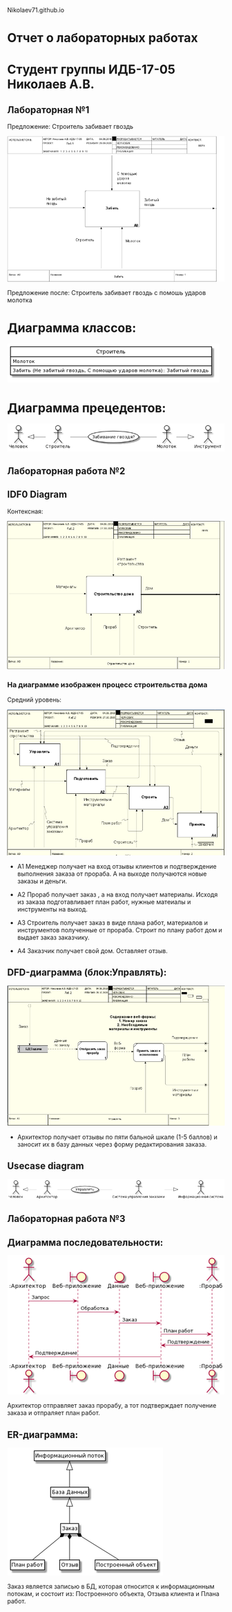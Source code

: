  Nikolaev71.github.io 
# Отчет о лабораторных работах 
# Cтудент группы ИДБ-17-05 Николаев А.В.
## Лабораторная №1

Предложение: Строитель забивает гвоздь

![none](https://github.com/Nikolaev71/Nikolaev71.github.io/blob/master/laba1/01_A0.png)


Предложение после: Строитель забивает гвоздь с помошь ударов молотка 

# Диаграмма классов:

![none](https://github.com/Nikolaev71/Nikolaev71.github.io/blob/master/laba1/d1pic.png)

# Диаграмма прецедентов: 

![none](https://github.com/Nikolaev71/Nikolaev71.github.io/blob/master/laba1/d2pic.png)


## Лабораторная работа №2


## IDF0 Diagram

Контексная:


![none](https://github.com/Nikolaev71/Nikolaev71.github.io/blob/master/laba2/%D0%BB%D0%B0%D0%B1%D0%B021.png?raw=true)


### На диаграмме изображен процесс строительства дома


Средний уровень:
    
![none](https://github.com/Nikolaev71/Nikolaev71.github.io/blob/master/laba2/%D0%BB%D0%B0%D0%B1%D0%B022.png?raw=true)

- A1 Менеджер получает на вход отзывы клиентов и подтверждение выполнения заказа от прораба. А на выходе получаются новые заказы и деньги.

- А2 Прораб получает заказ , а на вход получает материалы. Исходя из заказа подготавливает план работ, нужные матеиалы  и инструменты на выход.

- А3 Строитель получает заказ в виде плана работ, материалов и инструментов полученные от прораба. Строит по плану работ дом и выдает заказ заказчику.

- А4 Заказчик получает свой дом. Оставляет отзыв.

## DFD-диаграмма (блок:Управлять):
    
![none](https://github.com/Nikolaev71/Nikolaev71.github.io/blob/master/laba2/%D0%BB%D0%B0%D0%B1%D0%B023.png?raw=true)

 - Архитектор  получает отзывы по пяти бальной шкале (1-5 баллов) и заносит их в базу данных через форму редактирования заказа.
 
## Usecase diagram


![none](https://github.com/Nikolaev71/Nikolaev71.github.io/blob/master/laba2/d2.png)
## Лабораторная работа №3

## Диаграмма последовательности:


![none](https://github.com/Nikolaev71/Nikolaev71.github.io/blob/master/laba3/d3.png)

Архитектор  отправляет заказ  прорабу, а тот подтверждает получение заказа и отпраляет план работ.

## ER-диаграмма:



![none](https://github.com/Nikolaev71/Nikolaev71.github.io/blob/master/laba3/d33.png)

Заказ является записью в БД, которая относится к информационным потокам, и состоит из: Построенного объекта, Отзыва клиента и Плана работ.
